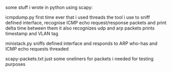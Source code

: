 some stuff i wrote in python using scapy:

icmpdump.py
first time ever that i used threads
the tool i use to sniff defined interface, recognise ICMP echo request/response packets and print delta time between them
it also recognizes udp and arp packets
prints timestamp and VLAN tag

ministack.py
sniffs defined interface and responds to ARP who-has and ICMP echo requests
threaded

scapy-packets.txt
just some oneliners for packets i needed for testing purposes

